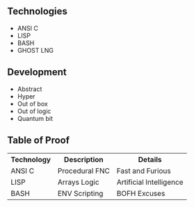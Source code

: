 ## Technologies
- ANSI C
- LISP
- BASH
- GHOST LNG

## Development
- Abstract
- Hyper
- Out of box
- Out of logic
- Quantum bit

## Table of Proof

<table>
  <tr>
    <th>Technology</th>
    <th>Description</th>
    <th>Details</th>
  </tr>
  <tr>
    <td>ANSI C</td>
    <td>Procedural FNC</td>
    <td>Fast and Furious</td>
  </tr>
  <tr>
    <td>LISP</td>
    <td>Arrays Logic</td>
    <td>Artificial Intelligence</td>
  </tr>
  <tr>
    <td>BASH</td>
    <td>ENV Scripting</td>
    <td>BOFH Excuses</td>
  </tr>
</table>
